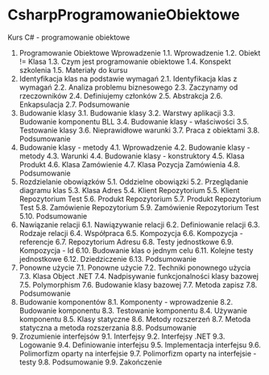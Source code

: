 # CsharpProgramowanieObiektowe
Kurs C# - programowanie obiektowe
1. Programowanie Obiektowe Wprowadzenie
  1.1. Wprowadzenie
  1.2. Obiekt != Klasa
  1.3. Czym jest programowanie obiektowe
  1.4. Konspekt szkolenia
  1.5. Materiały do kursu
2. Identyfikacja klas na podstawie wymagań
  2.1. Identyfikacja klas z wymagań
  2.2. Analiza problemu biznesowego
  2.3. Zaczynamy od rzeczowników
  2.4. Definiujemy członków
  2.5. Abstrakcja
  2.6. Enkapsulacja
  2.7. Podsumowanie
3. Budowanie klasy
  3.1. Budowanie klasy
  3.2. Warstwy aplikacji
  3.3. Budowanie komponentu BLL
  3.4. Budowanie klasy - właściwości
  3.5. Testowanie klasy
  3.6. Nieprawidłowe warunki
  3.7. Praca z obiektami
  3.8. Podsumowanie
4. Budowanie klasy - metody
  4.1. Wprowadzenie
  4.2. Budowanie klasy - metody
  4.3. Warunki
  4.4. Budowanie klasy - konstruktory
  4.5. Klasa Produkt
  4.6. Klasa Zamówienie
  4.7. Klasa Pozycja Zamówienia
  4.8. Podsumowanie
5. Rozdzielanie obowiązków
  5.1. Oddzielne obowiązki
  5.2. Przeglądanie diagramu klas
  5.3. Klasa Adres
  5.4. Klient Repozytorium
  5.5. Klient Repozytorium Test
  5.6. Produkt Repozytorium
  5.7. Produkt Repozytorium Test
  5.8. Zamówienie Repozytorium
  5.9. Zamówienie Repozytorium Test
  5.10. Podsumowanie
6. Nawiązanie relacji
  6.1. Nawiązywanie relacji
  6.2. Definiowanie relacji
  6.3. Rodzaje relacji
  6.4. Współpraca
  6.5. Kompozycja
  6.6. Kompozycja - referencje
  6.7. Repozytorium Adresu
  6.8. Testy jednostkowe
  6.9. Kompozycja - Id
  6.10. Budowanie klas o jednym celu
  6.11. Kolejne testy jednostkowe
  6.12. Dziedziczenie
  6.13. Podsumowanie
7. Ponowne użycie
  7.1. Ponowne użycie
  7.2. Techniki ponownego użycia
  7.3. Klasa Object .NET
  7.4. Nadpisywanie funkcjonalności klasy bazowej
  7.5. Polymorphism
  7.6. Budowanie klasy bazowej
  7.7. Metoda zapisz
  7.8. Podsumowanie
8. Budowanie komponentów
  8.1. Komponenty - wprowadzenie
  8.2. Budowanie komponentu
  8.3. Testowanie komponentu
  8.4. Używanie komponentu
  8.5. Klasy statyczne
  8.6. Metody rozszerzeń
  8.7. Metoda statyczna a metoda rozszerzania
  8.8. Podsumowanie
9. Zrozumienie interfejsów
  9.1. Interfejsy
  9.2. Interfejsy .NET
  9.3. Logowanie
  9.4. Definiowanie interfejsu
  9.5. Implementacja interfejsu
  9.6. Polimorfizm oparty na interfejsie
  9.7. Polimorfizm oparty na interfejsie - testy
  9.8. Podsumowanie
  9.9. Zakończenie
